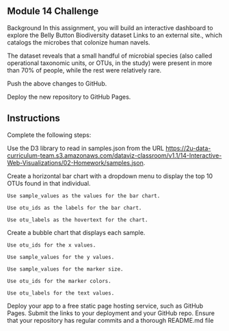## Module 14 Challenge

Background
In this assignment, you will build an interactive dashboard to explore the Belly Button Biodiversity dataset Links to an external site., which catalogs the microbes that colonize human navels.

The dataset reveals that a small handful of microbial species (also called operational taxonomic units, or OTUs, in the study) were present in more than 70% of people, while the rest were relatively rare.

Push the above changes to GitHub.

Deploy the new repository to GitHub Pages.


## Instructions
Complete the following steps:

Use the D3 library to read in samples.json from the URL https://2u-data-curriculum-team.s3.amazonaws.com/dataviz-classroom/v1.1/14-Interactive-Web-Visualizations/02-Homework/samples.json.

Create a horizontal bar chart with a dropdown menu to display the top 10 OTUs found in that individual.

    Use sample_values as the values for the bar chart.
                                                                    
    Use otu_ids as the labels for the bar chart.

    Use otu_labels as the hovertext for the chart.


Create a bubble chart that displays each sample.

    Use otu_ids for the x values.

    Use sample_values for the y values.

    Use sample_values for the marker size.

    Use otu_ids for the marker colors.

    Use otu_labels for the text values.




Deploy your app to a free static page hosting service, such as GitHub Pages. Submit the links to your deployment and your GitHub repo. Ensure that your repository has regular commits and a thorough README.md file



